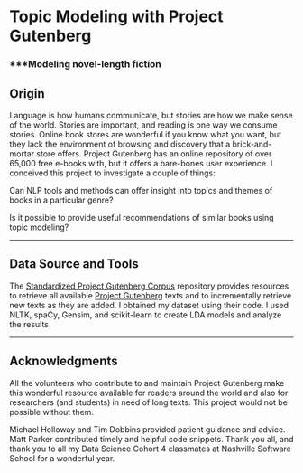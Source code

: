 
# **Topic Modeling with Project Gutenberg**
### ***Modeling novel-length fiction


## **Origin**
Language is how humans communicate, but stories are how we make sense of the world. Stories are important, and reading is one way we consume stories. Online book stores are wonderful if you know what you want, but they lack the environment of browsing and discovery that a brick-and-mortar store offers. Project Gutenberg has an online repository of over 65,000 free e-books with, but it offers a bare-bones user experience. I conceived this project to investigate a couple of things:

Can NLP tools and methods can offer insight into topics and themes of books in a particular genre?

Is it possible to provide useful recommendations of similar books using topic modeling?

---

## **Data Source and Tools**

The [Standardized Project Gutenberg Corpus](https://github.com/pgcorpus/gutenberg) repository provides resources to retrieve all available [Project Gutenberg](https://www.gutenberg.org/) texts and to incrementally retrieve new texts as they are added. I obtained my dataset using their code. I used NLTK, spaCy, Gensim, and scikit-learn to create LDA models and analyze the results

---

## **Acknowledgments**

All the volunteers who contribute to and maintain Project Gutenberg make this wonderful resource available for readers around the world and also for researchers (and students) in need of long texts. This project would not be possible without them.

Michael Holloway and Tim Dobbins provided patient guidance and advice. Matt Parker contributed timely and helpful code snippets. Thank you all, and thank you to all my Data Science Cohort 4 classmates at Nashville Software School for a wonderful year.